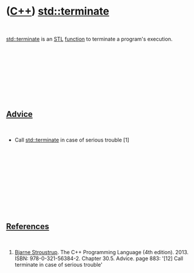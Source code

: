 
 

 

 

 

 

([C++](Cpp.md)) [std::terminate](CppStdTerminate.md)
===================================================

 

[std::terminate](CppStdTerminate.md) is an [STL](CppStl.md)
[function](CppFunction.md) to terminate a program's execution.

 

 

 

 

 

[Advice](CppAdvice.md)
-----------------------

 

-   Call [std::terminate](CppStdTerminate.md) in case of serious trouble
    \[1\]

 

 

 

 

 

 

[References](CppReferences.md)
-------------------------------

 

1.  [Bjarne Stroustrup](CppBjarneStroustrup.md). The C++ Programming
    Language (4th edition). 2013. ISBN: 978-0-321-56384-2. Chapter 30.5.
    Advice. page 883: '\[12\] Call terminate in case of serious trouble'

 

 

 

 

 

 

